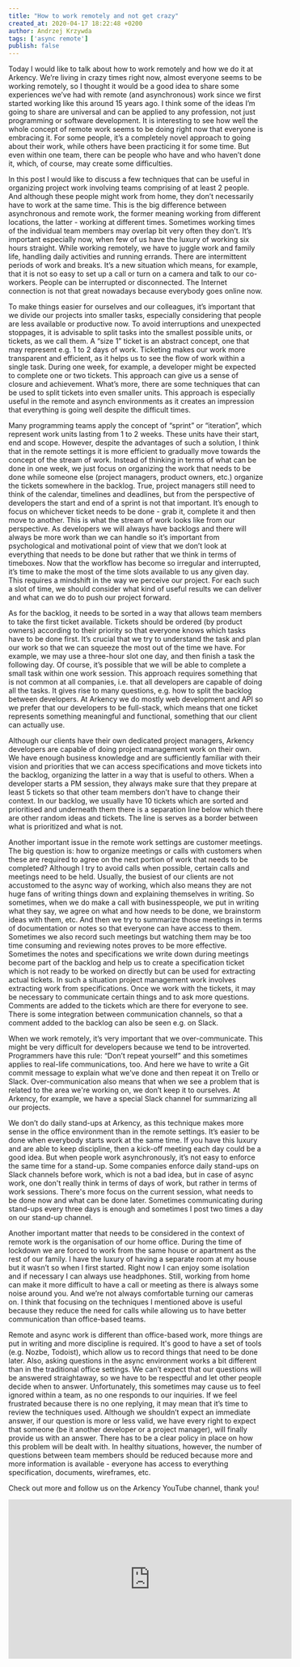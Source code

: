 ```yaml
---
title: "How to work remotely and not get crazy"
created_at: 2020-04-17 18:22:48 +0200
author: Andrzej Krzywda
tags: ['async remote']
publish: false
---
```


Today I would like to talk about how to work remotely and how we do it at Arkency.  We’re living in crazy times right now, almost everyone seems to be working remotely, so I thought it would be a good idea to share some experiences we’ve had with remote (and asynchronous) work since we first started working like this around 15 years ago. I think some of the ideas I’m going to share are universal and can be applied to any profession, not just programming or software development. It is interesting to see how well the whole concept of remote work seems to be doing right now that everyone is embracing it. For some people, it’s a completely novel approach to going about their work, while others have been practicing it for some time. But even within one team, there can be people who have and who haven’t done it, which, of course, may create some difficulties.

<!-- more -->

In this post I would like to discuss a few techniques that can be useful in organizing project work involving teams comprising of at least 2 people. And although these people might work from home, they don’t necessarily have to work at the same time. This is the big difference between asynchronous and remote work, the former meaning working from different locations, the latter - working at different times. Sometimes working times of the individual team members may overlap bit very often they don’t. It’s important especially now, when few of us have the luxury of working six hours straight. While working remotely, we have to juggle work and family life, handling daily activities and running errands. There are intermittent periods of work and breaks. It’s a new situation which means, for example, that it is not so easy to set up a call or turn on a camera and talk to our co-workers. People can be interrupted or disconnected. The Internet connection is not that great nowadays because everybody goes online now.

To make things easier for ourselves and our colleagues, it’s important that we divide our projects into smaller tasks, especially considering that people are less available or productive now. To avoid interruptions and unexpected stoppages, it is advisable to split tasks into the smallest possible units, or tickets, as we call them. A “size 1” ticket is an abstract concept, one that may represent e.g. 1 to 2 days of work. Ticketing makes our work more transparent and efficient, as it helps us to see the flow of work within a single task. During one week, for example, a developer might be expected to complete one or two tickets. This approach can give us a sense of closure and achievement. What’s more, there are some techniques that can be used to split tickets into even smaller units. This approach is especially useful in the remote and asynch environments as it creates an impression that everything is going well despite the difficult times.

Many programming teams apply the concept of “sprint” or “iteration”, which represent work units lasting from 1 to 2 weeks. These units have their start, end and scope. However, despite the advantages of such a solution, I think that  in the remote settings it is more efficient to gradually move towards the concept of the stream of work. Instead of thinking in terms of what can be done in one week, we just focus on organizing the work that needs to be done while someone else (project managers, product owners, etc.) organize the tickets somewhere in the backlog. True, project managers still need to think of the calendar, timelines and deadlines, but from the perspective of developers the start and end of a sprint is not that important. It’s enough to focus on whichever ticket needs to be done - grab it, complete it and then move to another.  This is what the stream of work looks like from our perspective. As developers we will always have backlogs and there will always be more work than we can handle so it’s important from psychological and motivational point of view that we don’t look at everything that needs to be done but rather that we think in terms of timeboxes. Now that the workflow has become so irregular and interrupted, it’s time to make the most of the time slots available to us any given day. This requires a mindshift in the way we perceive our project. For each such a slot of time, we should consider what kind of useful results we can deliver and what can we do to push our project forward.

As for the backlog, it needs to be sorted in a way that allows team members to take the first ticket available. Tickets should be ordered (by product owners) according to their priority so that everyone knows which tasks have to be done first. It’s crucial that we try to understand the task and plan our work so that we can squeeze the most out of the time we have. For example, we may use a three-hour slot one day, and then finish a task the following day. Of course, it’s possible that we will be able to complete a small task within one work session. This approach requires something that is not common at all companies, i.e. that all developers are capable of doing all the tasks. It gives rise to many questions, e.g. how to split the backlog between developers. At Arkency we do mostly web development and API so we prefer that our developers to be full-stack, which means that one ticket represents something meaningful and functional, something that our client can actually use.

Although our clients have their own dedicated project managers, Arkency developers are capable of doing project management work on their own. We have enough business knowledge and are sufficiently familiar with their vision and priorities that we can access specifications and move tickets into the backlog, organizing the latter in a way that is useful to others. When a developer starts a PM session, they always make sure that they prepare at least 5 tickets so that other team members don’t have to change their context. In our backlog, we usually have 10 tickets which are sorted and prioritised and underneath them there is a separation line below which there are other random ideas and tickets. The line is serves as a border between what is prioritized and what is not.

Another important issue in the remote work settings are customer meetings. The big question is: how to organize meetings or calls with customers when these are required to agree on the next portion of work that needs to be completed? Although I try to avoid calls when possible, certain calls and meetings need to be held. Usually, the busiest of our clients are not accustomed to the async way of working, which also means they are not huge fans of writing things down and explaining themselves in writing. So sometimes, when we do make a call with businesspeople, we put in writing what they say, we agree on what and how needs to be done, we brainstorm ideas with them, etc. And then we try to summarize those meetings in terms of documentation or notes so that everyone can have access to them. Sometimes we also record such meetings but watching them may be too time consuming and reviewing notes proves to be more effective. Sometimes the notes and specifications we write down during meetings become part of the backlog and help us to create a specification ticket which is not ready to be worked on directly but can be used for extracting actual tickets. In such a situation project management work involves extracting work from specifications. Once we work with the tickets, it may be necessary to communicate certain things and to ask more questions. Comments are added to the tickets which are there for everyone to see. There is some integration between communication channels, so that a comment added to the backlog can also be seen e.g. on Slack.

When we work remotely, it’s very important that we over-communicate. This might be very difficult for developers because we tend to be introverted. Programmers have this rule: “Don’t repeat yourself” and this sometimes applies to real-life communications, too. And here we have to write a Git commit message to explain what we’ve done and then repeat it on Trello or Slack. Over-communication also means that when we see a problem that is related to the area we're working on, we don’t keep it to ourselves. At Arkency, for example, we have a special Slack channel for summarizing all our projects.

We don’t do daily stand-ups at Arkency, as this technique makes more sense in the office environment than in the remote settings. It’s easier to be done when everybody starts work at the same time. If you have this luxury and are able to keep discipline, then a kick-off meeting each day could be a good idea. But when people work asynchronously, it’s not easy to enforce the same time for a stand-up. Some companies enforce daily stand-ups on Slack channels before work, which is not a bad idea, but in case of async work, one don't really think in terms of days of work, but rather in terms of work sessions. There's more focus on the current session, what needs to be done now and what can be done later. Sometimes communicating during stand-ups every three days is enough and sometimes I post two times a day on our stand-up channel.

Another important matter that needs to be considered in the context of remote work is the organisation of our home office. During the time of lockdown we are forced to work from the same house or apartment as the rest of our family. I have the luxury of having a separate room at my house but it wasn’t so when I first started. Right now I can enjoy some isolation and if necessary I can always use headphones. Still, working from home can make it more difficult to have a call or meeting as there is always some noise around you. And we’re not always comfortable turning our cameras on. I think that focusing on the techniques I mentioned above is useful because they reduce the need for calls while allowing us to have better communication than office-based teams.

Remote and async work is different than office-based work, more things are put in writing and more discipline is required. It's good to have a set of tools (e.g. Nozbe, Todoist), which allow us to record things that need to be done later. Also, asking questions in the async environment works a bit different than in the traditional office settings. We can’t expect that our questions will be answered straightaway, so we have to be respectful and let other people decide when to answer. Unfortunately, this sometimes may cause us to feel ignored within a team, as no one responds to our inquiries. If we feel frustrated because there is no one replying, it may mean that it’s time to review the techniques used. Although we shouldn’t expect an immediate answer, if our question is more or less valid, we have every right to expect that someone (be it another developer or a project manager), will finally provide us with an answer. There has to be a clear policy in place on how this problem will be dealt with. In healthy situations, however, the number of questions between team members should be reduced because more and more information is available - everyone has access to everything specification, documents, wireframes, etc.


Check out more and follow us on the Arkency YouTube channel, thank you!

<iframe width="560" height="315" src="https://www.youtube.com/embed/RjSte_rP2Ew" frameborder="0" allow="accelerometer; autoplay; encrypted-media; gyroscope; picture-in-picture" allowfullscreen></iframe>


